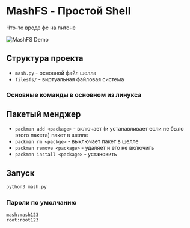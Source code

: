 # MashFS - Простой Shell

Что-то вроде фс на питоне

![MashFS Demo](assets-gh/screenshot.png)

## Структура проекта

- `mash.py` - основной файл шелла
- `filesfs/` - виртуальная файловая система

### Основные команды в основном из линукса 

## Пакетый менджер

- `packman add <package>` - включает (и устанавливает если не было этого пакета) пакет в шелле
- `packman rm <packge>` - выключает пакет в шелле
- `packman remove <package>` - удаляет и его не включить
- `packman install <package>` - установить

## Запуск

```bash
python3 mash.py
```

### Пароли по умолчанию
```
mash:mash123
root:root123